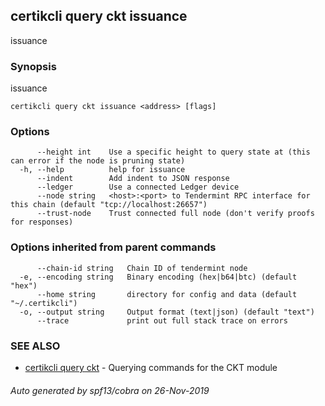 ## certikcli query ckt issuance

issuance

### Synopsis

issuance

```
certikcli query ckt issuance <address> [flags]
```

### Options

```
      --height int    Use a specific height to query state at (this can error if the node is pruning state)
  -h, --help          help for issuance
      --indent        Add indent to JSON response
      --ledger        Use a connected Ledger device
      --node string   <host>:<port> to Tendermint RPC interface for this chain (default "tcp://localhost:26657")
      --trust-node    Trust connected full node (don't verify proofs for responses)
```

### Options inherited from parent commands

```
      --chain-id string   Chain ID of tendermint node
  -e, --encoding string   Binary encoding (hex|b64|btc) (default "hex")
      --home string       directory for config and data (default "~/.certikcli")
  -o, --output string     Output format (text|json) (default "text")
      --trace             print out full stack trace on errors
```

### SEE ALSO

* [certikcli query ckt](certikcli_query_ckt.md)	 - Querying commands for the CKT module

###### Auto generated by spf13/cobra on 26-Nov-2019
